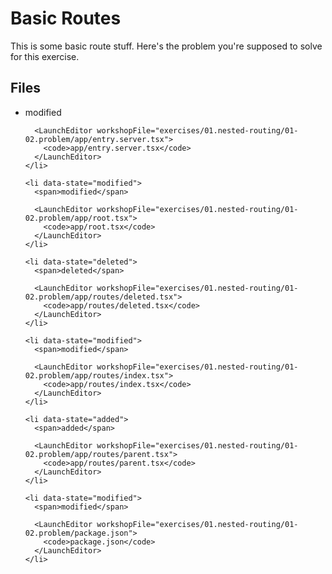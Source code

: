 # Basic Routes

This is some basic route stuff. Here's the problem you're supposed to solve for
this exercise.

<section id="files" className="not-prose">
  <h2>Files</h2>

  <ul>
    <li data-state="modified">
      <span>modified</span>

      <LaunchEditor workshopFile="exercises/01.nested-routing/01-02.problem/app/entry.server.tsx">
        <code>app/entry.server.tsx</code>
      </LaunchEditor>
    </li>

    <li data-state="modified">
      <span>modified</span>

      <LaunchEditor workshopFile="exercises/01.nested-routing/01-02.problem/app/root.tsx">
        <code>app/root.tsx</code>
      </LaunchEditor>
    </li>

    <li data-state="deleted">
      <span>deleted</span>

      <LaunchEditor workshopFile="exercises/01.nested-routing/01-02.problem/app/routes/deleted.tsx">
        <code>app/routes/deleted.tsx</code>
      </LaunchEditor>
    </li>

    <li data-state="modified">
      <span>modified</span>

      <LaunchEditor workshopFile="exercises/01.nested-routing/01-02.problem/app/routes/index.tsx">
        <code>app/routes/index.tsx</code>
      </LaunchEditor>
    </li>

    <li data-state="added">
      <span>added</span>

      <LaunchEditor workshopFile="exercises/01.nested-routing/01-02.problem/app/routes/parent.tsx">
        <code>app/routes/parent.tsx</code>
      </LaunchEditor>
    </li>

    <li data-state="modified">
      <span>modified</span>

      <LaunchEditor workshopFile="exercises/01.nested-routing/01-02.problem/package.json">
        <code>package.json</code>
      </LaunchEditor>
    </li>

  </ul>
</section>
